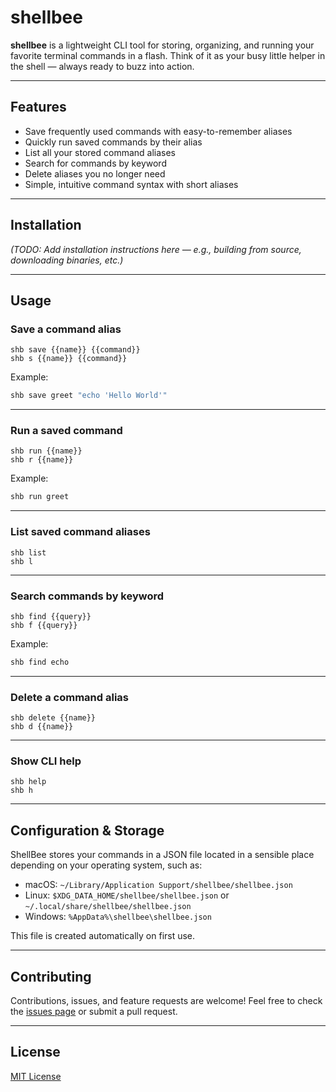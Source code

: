 # shellbee

**shellbee** is a lightweight CLI tool for storing, organizing, and running your favorite terminal commands in a flash. Think of it as your busy little helper in the shell — always ready to buzz into action.

---

## Features

- Save frequently used commands with easy-to-remember aliases
- Quickly run saved commands by their alias
- List all your stored command aliases
- Search for commands by keyword
- Delete aliases you no longer need
- Simple, intuitive command syntax with short aliases

---

## Installation

_(TODO: Add installation instructions here — e.g., building from source, downloading binaries, etc.)_

---

## Usage

### Save a command alias

```
shb save {{name}} {{command}}
shb s {{name}} {{command}}
```

Example:

```bash
shb save greet "echo 'Hello World'"
```

---

### Run a saved command

```
shb run {{name}}
shb r {{name}}
```

Example:

```bash
shb run greet
```

---

### List saved command aliases

```
shb list
shb l
```

---

### Search commands by keyword

```
shb find {{query}}
shb f {{query}}
```

Example:

```bash
shb find echo
```

---

### Delete a command alias

```
shb delete {{name}}
shb d {{name}}
```

---

### Show CLI help

```
shb help
shb h
```

---

## Configuration & Storage

ShellBee stores your commands in a JSON file located in a sensible place depending on your operating system, such as:

- macOS: `~/Library/Application Support/shellbee/shellbee.json`
- Linux: `$XDG_DATA_HOME/shellbee/shellbee.json` or `~/.local/share/shellbee/shellbee.json`
- Windows: `%AppData%\shellbee\shellbee.json`

This file is created automatically on first use.

---

## Contributing

Contributions, issues, and feature requests are welcome! Feel free to check the [issues page](#) or submit a pull request.

---

## License

[MIT License](https://github.com/EugenVolosciuc/shellbee/blob/main/LICENSE.md)

